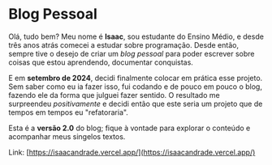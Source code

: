 # Blog Pessoal
Olá, tudo bem? Meu nome é **Isaac**, sou estudante do Ensino Médio, e desde três anos atrás comecei a estudar sobre programação. Desde então, sempre tive o desejo de criar um *blog pessoal* para poder escrever sobre coisas que estou aprendendo, documentar conquistas.

E em **setembro de 2024**, decidi finalmente colocar em prática esse projeto. Sem saber como eu ia fazer isso, fui codando e de pouco em pouco o blog, fazendo ele da forma que julguei fazer sentido. O resultado me surpreendeu *positivamente* e decidi então que este seria um projeto que de tempos em tempos eu "refatoraria".

Esta é a **versão 2.0** do blog; fique à vontade para explorar o conteúdo e acompanhar meus singelos textos.

Link: [https://isaacandrade.vercel.app/](https://isaacandrade.vercel.app/)
